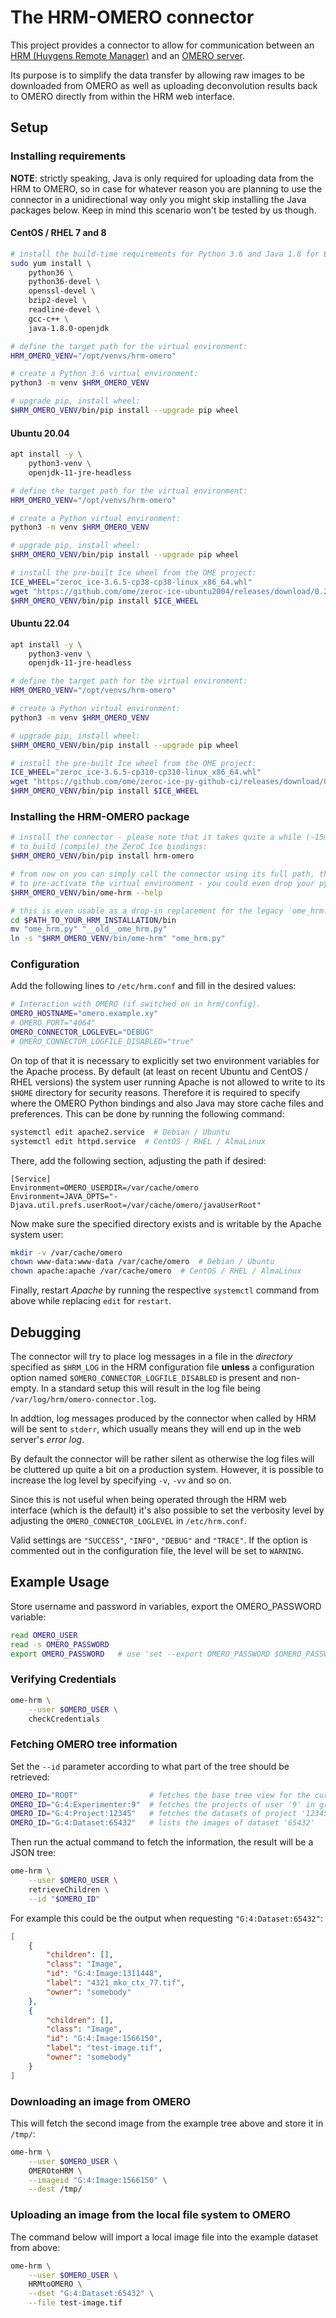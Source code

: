 # The HRM-OMERO connector

This project provides a connector to allow for communication between an [HRM (Huygens
Remote Manager)][hrm] and an [OMERO server][omero].

Its purpose is to simplify the data transfer by allowing raw images to be downloaded
from OMERO as well as uploading deconvolution results back to OMERO directly from within
the HRM web interface.

## Setup

### Installing requirements

**NOTE**: strictly speaking, Java is only required for uploading data from the HRM to
OMERO, so in case for whatever reason you are planning to use the connector in a
unidirectional way only you might skip installing the Java packages below. Keep in mind
this scenario won't be tested by us though.

#### CentOS / RHEL 7 and 8

```bash
# install the build-time requirements for Python 3.6 and Java 1.8 for Bio-Formats
sudo yum install \
    python36 \
    python36-devel \
    openssl-devel \
    bzip2-devel \
    readline-devel \
    gcc-c++ \
    java-1.8.0-openjdk

# define the target path for the virtual environment:
HRM_OMERO_VENV="/opt/venvs/hrm-omero"

# create a Python 3.6 virtual environment:
python3 -m venv $HRM_OMERO_VENV

# upgrade pip, install wheel:
$HRM_OMERO_VENV/bin/pip install --upgrade pip wheel
```

#### Ubuntu 20.04

```bash
apt install -y \
    python3-venv \
    openjdk-11-jre-headless

# define the target path for the virtual environment:
HRM_OMERO_VENV="/opt/venvs/hrm-omero"

# create a Python virtual environment:
python3 -m venv $HRM_OMERO_VENV

# upgrade pip, install wheel:
$HRM_OMERO_VENV/bin/pip install --upgrade pip wheel

# install the pre-built Ice wheel from the OME project:
ICE_WHEEL="zeroc_ice-3.6.5-cp38-cp38-linux_x86_64.whl"
wget "https://github.com/ome/zeroc-ice-ubuntu2004/releases/download/0.2.0/$ICE_WHEEL"
$HRM_OMERO_VENV/bin/pip install $ICE_WHEEL
```

#### Ubuntu 22.04

```bash
apt install -y \
    python3-venv \
    openjdk-11-jre-headless

# define the target path for the virtual environment:
HRM_OMERO_VENV="/opt/venvs/hrm-omero"

# create a Python virtual environment:
python3 -m venv $HRM_OMERO_VENV

# upgrade pip, install wheel:
$HRM_OMERO_VENV/bin/pip install --upgrade pip wheel

# install the pre-built Ice wheel from the OME project:
ICE_WHEEL="zeroc_ice-3.6.5-cp310-cp310-linux_x86_64.whl"
wget "https://github.com/ome/zeroc-ice-py-github-ci/releases/download/0.2.0/$ICE_WHEEL"
$HRM_OMERO_VENV/bin/pip install $ICE_WHEEL
```

### Installing the HRM-OMERO package

```bash
# install the connector - please note that it takes quite a while (~15min) as it needs
# to build (compile) the ZeroC Ice bindings:
$HRM_OMERO_VENV/bin/pip install hrm-omero

# from now on you can simply call the connector using its full path, there is no need
# to pre-activate the virtual environment - you could even drop your pyenv completely:
$HRM_OMERO_VENV/bin/ome-hrm --help

# this is even usable as a drop-in replacement for the legacy `ome_hrm.py` script:
cd $PATH_TO_YOUR_HRM_INSTALLATION/bin
mv "ome_hrm.py" "__old__ome_hrm.py"
ln -s "$HRM_OMERO_VENV/bin/ome-hrm" "ome_hrm.py"
```

### Configuration

Add the following lines to `/etc/hrm.conf` and fill in the desired values:

```bash
# Interaction with OMERO (if switched on in hrm/config).
OMERO_HOSTNAME="omero.example.xy"
# OMERO_PORT="4064"
OMERO_CONNECTOR_LOGLEVEL="DEBUG"
# OMERO_CONNECTOR_LOGFILE_DISABLED="true"
```

On top of that it is necessary to explicitly set two environment variables for the
Apache process. By default (at least on recent Ubuntu and CentOS / RHEL versions) the
system user running Apache is not allowed to write to its `$HOME` directory for security
reasons. Therefore it is required to specify where the OMERO Python bindings and also
Java may store cache files and preferences. This can be done by running the following
command:

```bash
systemctl edit apache2.service  # Debian / Ubuntu
systemctl edit httpd.service  # CentOS / RHEL / AlmaLinux
```

There, add the following section, adjusting the path if desired:

```systemd
[Service]
Environment=OMERO_USERDIR=/var/cache/omero
Environment=JAVA_OPTS="-Djava.util.prefs.userRoot=/var/cache/omero/javaUserRoot"
```

Now make sure the specified directory exists and is writable by the Apache system user:
```bash
mkdir -v /var/cache/omero
chown www-data:www-data /var/cache/omero  # Debian / Ubuntu
chown apache:apache /var/cache/omero  # CentOS / RHEL / AlmaLinux
```

Finally, restart *Apache* by running the respective `systemctl` command from above while
replacing `edit` for `restart`.

## Debugging

The connector will try to place log messages in a file in the *directory* specified as
`$HRM_LOG` in the HRM configuration file **unless** a configuration option named
`$OMERO_CONNECTOR_LOGFILE_DISABLED` is present and non-empty. In a standard setup this
will result in the log file being `/var/log/hrm/omero-connector.log`.

In addtion, log messages produced by the connector when called by HRM will be sent to
`stderr`, which usually means they will end up in the web server's *error log*.

By default the connector will be rather silent as otherwise the log files will be
cluttered up quite a bit on a production system. However, it is possible to increase the
log level by specifying `-v`, `-vv` and so on.

Since this is not useful when being operated through the HRM web interface (which is
the default) it's also possible to set the verbosity level by adjusting the
`OMERO_CONNECTOR_LOGLEVEL` in `/etc/hrm.conf`.

Valid settings are `"SUCCESS"`, `"INFO"`, `"DEBUG"` and `"TRACE"`. If the option is
commented out in the configuration file, the level will be set to `WARNING`.

## Example Usage

Store username and password in variables, export the OMERO_PASSWORD variable:

```bash
read OMERO_USER
read -s OMERO_PASSWORD
export OMERO_PASSWORD   # use 'set --export OMERO_PASSWORD $OMERO_PASSWORD' for fish
```

### Verifying Credentials

```bash
ome-hrm \
    --user $OMERO_USER \
    checkCredentials
```

### Fetching OMERO tree information

Set the `--id` parameter according to what part of the tree should be retrieved:

```bash
OMERO_ID="ROOT"                # fetches the base tree view for the current user
OMERO_ID="G:4:Experimenter:9"  # fetches the projects of user '9' in group '4'
OMERO_ID="G:4:Project:12345"   # fetches the datasets of project '12345'
OMERO_ID="G:4:Dataset:65432"   # lists the images of dataset '65432'
```

Then run the actual command to fetch the information, the result will be a JSON tree:

```bash
ome-hrm \
    --user $OMERO_USER \
    retrieveChildren \
    --id "$OMERO_ID"
```

For example this could be the output when requesting `"G:4:Dataset:65432"`:

```json
[
    {
        "children": [],
        "class": "Image",
        "id": "G:4:Image:1311448",
        "label": "4321_mko_ctx_77.tif",
        "owner": "somebody"
    },
    {
        "children": [],
        "class": "Image",
        "id": "G:4:Image:1566150",
        "label": "test-image.tif",
        "owner": "somebody"
    }
]
```

### Downloading an image from OMERO

This will fetch the second image from the example tree above and store it in `/tmp/`:

```bash
ome-hrm \
    --user $OMERO_USER \
    OMEROtoHRM \
    --imageid "G:4:Image:1566150" \
    --dest /tmp/
```

### Uploading an image from the local file system to OMERO

The command below will import a local image file into the example dataset from above:

```bash
ome-hrm \
    --user $OMERO_USER \
    HRMtoOMERO \
    --dset "G:4:Dataset:65432" \
    --file test-image.tif
```

[hrm]: https://huygens-rm.org/
[omero]: https://www.openmicroscopy.org/omero/
